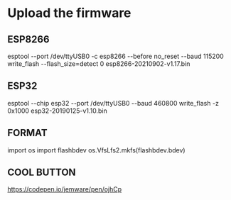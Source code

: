 # Upload the firmware

## ESP8266

esptool --port /dev/ttyUSB0 -c esp8266 --before no_reset --baud 115200 write_flash  --flash_size=detect 0 esp8266-20210902-v1.17.bin

## ESP32

esptool --chip esp32 --port /dev/ttyUSB0 --baud 460800 write_flash -z 0x1000 esp32-20190125-v1.10.bin

## FORMAT

import os
import flashbdev
os.VfsLfs2.mkfs(flashbdev.bdev)

## COOL BUTTON

https://codepen.io/jemware/pen/ojhCp
